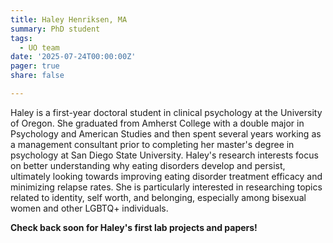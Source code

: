 ```yaml
---
title: Haley Henriksen, MA
summary: PhD student
tags: 
  - UO team
date: '2025-07-24T00:00:00Z'
pager: true
share: false

---
```


Haley is a first-year doctoral student in clinical psychology at the University of Oregon. She graduated from Amherst College with a double major in Psychology and American Studies and then spent several years working as a management consultant prior to completing her master's degree in psychology at San Diego State University. Haley's research interests focus on better understanding why eating disorders develop and persist, ultimately looking towards improving eating disorder treatment efficacy and minimizing relapse rates. She is particularly interested in researching topics related to identity, self worth, and belonging, especially among bisexual women and other LGBTQ+ individuals.

**Check back soon for Haley's first lab projects and papers!**